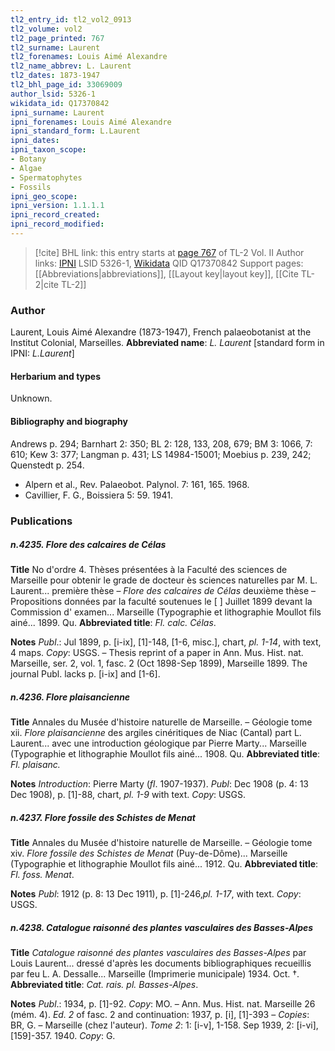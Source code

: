 ```yaml
---
tl2_entry_id: tl2_vol2_0913
tl2_volume: vol2
tl2_page_printed: 767
tl2_surname: Laurent
tl2_forenames: Louis Aimé Alexandre
tl2_name_abbrev: L. Laurent
tl2_dates: 1873-1947
tl2_bhl_page_id: 33069009
author_lsid: 5326-1
wikidata_id: Q17370842
ipni_surname: Laurent
ipni_forenames: Louis Aimé Alexandre
ipni_standard_form: L.Laurent
ipni_dates: 
ipni_taxon_scope: 
- Botany
- Algae
- Spermatophytes
- Fossils
ipni_geo_scope: 
ipni_version: 1.1.1.1
ipni_record_created: 
ipni_record_modified:
---
```


> [!cite] BHL link: this entry starts at [page 767](https://www.biodiversitylibrary.org/page/33069009) of TL-2 Vol. II
> Author links: [IPNI](https://www.ipni.org/a/5326-1) LSID 5326-1, [Wikidata](https://www.wikidata.org/wiki/Q17370842) QID Q17370842
> Support pages: [[Abbreviations|abbreviations]], [[Layout key|layout key]], [[Cite TL-2|cite TL-2]]

### Author

Laurent, Louis Aimé Alexandre (1873-1947), French palaeobotanist at the Institut Colonial, Marseilles. 
**Abbreviated name**: *L. Laurent* \[standard form in IPNI: *L.Laurent*\]

#### Herbarium and types

Unknown.

#### Bibliography and biography

Andrews p. 294; Barnhart 2: 350; BL 2: 128, 133, 208, 679; BM 3: 1066, 7: 610; Kew 3: 377; Langman p. 431; LS 14984-15001; Moebius p. 239, 242; Quenstedt p. 254.
- Alpern et al., Rev. Palaeobot. Palynol. 7: 161, 165. 1968.
- Cavillier, F. G., Boissiera 5: 59. 1941.

### Publications

##### n.4235. Flore des calcaires de Célas

**Title**
No d'ordre 4. Thèses présentées à la Faculté des sciences de Marseille pour obtenir le grade de docteur ès sciences naturelles par M. L. Laurent... première thèse – *Flore des calcaires de Célas* deuxième thèse – Propositions données par la faculté soutenues le \[ \] Juillet 1899 devant la Commission d' examen... Marseille (Typographie et lithographie Moullot fils ainé... 1899. Qu.
**Abbreviated title**: *Fl. calc. Célas*.

**Notes**
*Publ*.: Jul 1899, p. \[i-ix\], \[1\]-148, \[1-6, misc.\], chart, *pl. 1-14*, with text, 4 maps. *Copy*: USGS. – Thesis reprint of a paper in Ann. Mus. Hist. nat. Marseille, ser. 2, vol. 1, fasc. 2 (Oct 1898-Sep 1899), Marseille 1899. The journal Publ. lacks p. \[i-ix\] and \[1-6\].

##### n.4236. Flore plaisancienne

**Title**
Annales du Musée d'histoire naturelle de Marseille. – Géologie tome xii. *Flore plaisancienne* des argiles cinéritiques de Niac (Cantal) part L. Laurent... avec une introduction géologique par Pierre Marty... Marseille (Typographie et lithographie Moullot fils ainé... 1908. Qu.
**Abbreviated title**: *Fl. plaisanc.*

**Notes**
*Introduction*: Pierre Marty (*fl*. 1907-1937).
*Publ*: Dec 1908 (p. 4: 13 Dec 1908), p. \[1\]-88, chart, *pl. 1-9* with text. *Copy*: USGS.

##### n.4237. Flore fossile des Schistes de Menat

**Title**
Annales du Musée d'histoire naturelle de Marseille. – Géologie tome xiv. *Flore fossile des Schistes de Menat* (Puy-de-Dôme)... Marseille (Typographie et lithographie Moullot fils ainé... 1912. Qu.
**Abbreviated title**: *Fl. foss. Menat*.

**Notes**
*Publ*: 1912 (p. 8: 13 Dec 1911), p. \[1\]-246,*pl. 1-17*, with text. *Copy*: USGS.

##### n.4238. Catalogue raisonné des plantes vasculaires des Basses-Alpes

**Title**
*Catalogue raisonné des plantes vasculaires des Basses-Alpes* par Louis Laurent... dressé d'après les documents bibliographiques recueillis par feu L. A. Dessalle... Marseille (Imprimerie municipale) 1934. Oct. †.
**Abbreviated title**: *Cat. rais. pl. Basses-Alpes*.

**Notes**
*Publ*.: 1934, p. \[1\]-92. *Copy*: MO. – Ann. Mus. Hist. nat. Marseille 26 (mém. 4).
*Ed. 2* of fasc. 2 and continuation: 1937, p. \[i\], \[1\]-393 – *Copies*: BR, G. – Marseille (chez l'auteur).
*Tome 2*: 1: \[i-v\], 1-158. Sep 1939, 2: \[i-vi\], \[159\]-357. 1940. *Copy*: G.

